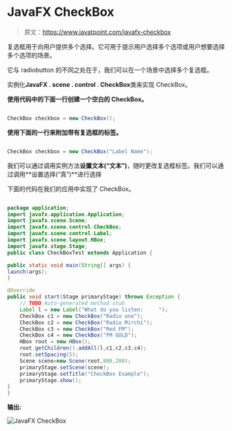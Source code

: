 # JavaFX CheckBox

> 原文：<https://www.javatpoint.com/javafx-checkbox>

复选框用于向用户提供多个选择。它可用于提示用户选择多个选项或用户想要选择多个选项的场景。

它与 radiobutton 的不同之处在于，我们可以在一个场景中选择多个复选框。

实例化**JavaFX . scene . control . CheckBox**类来实现 CheckBox。

**使用代码中的下面一行创建一个空白的 CheckBox。**

```java

CheckBox checkbox = new CheckBox();

```

**使用下面的一行来附加带有复选框的标签。**

```java

CheckBox checkbox = new CheckBox("Label Name");

```

我们可以通过调用实例方法**设置文本(“文本”)**，随时更改复选框标签。我们可以通过调用**设置选择(“真”)**进行选择

下面的代码在我们的应用中实现了 CheckBox。

```java

package application;
import javafx.application.Application;
import javafx.scene.Scene;
import javafx.scene.control.CheckBox;
import javafx.scene.control.Label;
import javafx.scene.layout.HBox;
import javafx.stage.Stage;
public class CheckBoxTest extends Application {

public static void main(String[] args) {
launch(args);	
}

@Override
public void start(Stage primaryStage) throws Exception {
	// TODO Auto-generated method stub
	Label l = new Label("What do you listen:     ");
	CheckBox c1 = new CheckBox("Radio one");
	CheckBox c2 = new CheckBox("Radio Mirchi");
	CheckBox c3 = new CheckBox("Red FM");
	CheckBox c4 = new CheckBox("FM GOLD");
	HBox root = new HBox();
	root.getChildren().addAll(l,c1,c2,c3,c4);
	root.setSpacing(5);
	Scene scene=new Scene(root,800,200);
	primaryStage.setScene(scene);
	primaryStage.setTitle("CheckBox Example");
	primaryStage.show();
}
}

```

**输出:**

![JavaFX CheckBox](../img/a2275768e65fc7b2c21a2e25a4d79a50.png)